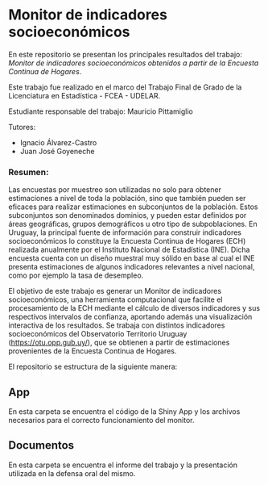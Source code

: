 # Monitor de indicadores socioeconómicos 

En este repositorio se presentan los principales resultados del trabajo: *Monitor de indicadores socioeconómicos obtenidos a partir de la Encuesta Continua de Hogares*.

Este trabajo fue realizado en el marco del Trabajo Final de Grado de la Licenciatura en Estadística - FCEA - UDELAR. 

Estudiante responsable del trabajo: Mauricio Pittamiglio

Tutores: 
 - Ignacio Álvarez-Castro
 - Juan José Goyeneche

### Resumen:

Las encuestas por muestreo son utilizadas no solo para obtener estimaciones a nivel de toda la población, sino que también pueden ser eficaces para realizar estimaciones en subconjuntos de la población.
Estos subconjuntos son denominados dominios, y pueden estar definidos por áreas geográficas, grupos demográficos u otro tipo de subpoblaciones. En Uruguay, la principal fuente de información para construir
indicadores socioeconómicos lo constituye la Encuesta Continua de Hogares (ECH) realizada anualmente
por el Instituto Nacional de Estadística (INE). Dicha encuesta cuenta con un diseño muestral muy sólido
en base al cual el INE presenta estimaciones de algunos indicadores relevantes a nivel nacional, como por
ejemplo la tasa de desempleo.

El objetivo de este trabajo es generar un Monitor de indicadores socioeconómicos, una herramienta computacional que facilite el procesamiento de la ECH mediante el cálculo de diversos indicadores
y sus respectivos intervalos de confianza, aportando además una visualización interactiva de los resultados. Se trabaja con distintos indicadores socioeconómicos del Observatorio Territorio Uruguay
(https://otu.opp.gub.uy/), que se obtienen a partir de estimaciones provenientes de la Encuesta Continua de Hogares.


El repositorio se estructura de la siguiente manera:

## App

En esta carpeta se encuentra el código de la Shiny App y los archivos necesarios para el correcto funcionamiento del monitor.

## Documentos

En esta carpeta se encuentra el informe del trabajo y la presentación utilizada en la defensa oral del mismo.
